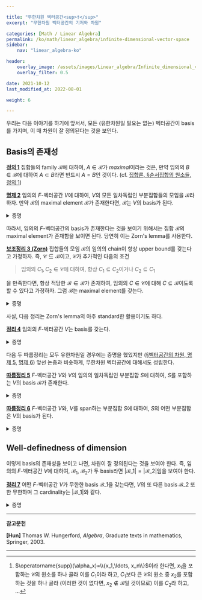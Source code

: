 ```yaml
---

title: "무한차원 벡터공간<sup>†</sup>"
excerpt: "무한차원 벡터공간의 기저와 차원"

categories: [Math / Linear Algebra]
permalink: /ko/math/linear_algebra/infinite-dimensional-vector-space
sidebar: 
    nav: "linear_algebra-ko"

header:
    overlay_image: /assets/images/Linear_algebra/Infinite_dimensional_vector_spaces.png
    overlay_filter: 0.5

date: 2021-10-12
last_modified_at: 2022-08-01

weight: 6

---
```


우리는 다음 이야기를 하기에 앞서서, 모든 (유한차원일 필요는 없는) 벡터공간이 basis를 가지며, 이 때 차원이 잘 정의된다는 것을 보인다. 

## Basis의 존재성

<div class="definition" markdown="1">

<ins id="df1">**정의 1**</ins> 집합들의 family $\mathscr{B}$에 대하여, $A\in\mathscr{B}$가 *maximal*이라는 것은, 만약 임의의 $B\in\mathscr{B}$에 대하여 $A\subset B$라면 반드시 $A=B$인 것이다. (cf. [집합론, §순서집합의 원소들, 정의 1](/ko/math/set_theory/elements_in_ordered_set#df1)) 

</div>

<div class="proposition" markdown="1">

<ins id="pp2">**명제 2**</ins> 임의의 $F$-벡터공간 $V$에 대하여, $V$의 모든 일차독립인 부분집합들의 모임을 $\mathscr{B}$라 하자. 만약 $\mathscr{B}$의 maximal element $\mathcal{B}$가 존재한다면, $\mathcal{B}$는 $V$의 basis가 된다. 

</div>
<details class="proof" markdown="1">
<summary>증명</summary>

결론에 반하여 $\mathcal{B}$가 $V$의 basis가 아니라 가정하자. $\mathcal{B}\in\mathscr{B}$이므로 $\mathcal{B}$는 일차독립이고, 따라서 $\mathcal{B}$가 $V$의 basis가 아니기 위해서는 $\mathcal{B}$가 $V$를 span하지 않아야 한다. 이제 $\operatorname{span}\mathcal{B}$ 바깥에 있는 $V$의 원소를 하나 뽑아 이를 $v$라 하고, $\mathcal{B}'=\mathcal{B}\cup\\{v\\}$이라 하자. 만일

$$\sum_{x\in\mathcal{B}'}\alpha_xx=0,\qquad\text{$(\alpha_x)_{x\in\mathcal{B}'}$ finitely supported}$$

이라 하면, 두 가지 가능성이 있다.

1. 만일 $v\in\operatorname{supp}(\alpha_x)\_{x\in\mathcal{B}'}$인 경우, 

    $$0=\sum_{x\in\mathcal{B}'}\alpha_xx=\alpha_vv+\sum_{x\in\mathcal{B}}\alpha_xx$$
    
    이므로 
    
    $$v=\sum_{x\in\mathcal{B}}-\alpha_v^{-1}\alpha_xx$$
    
    가 되어, $v\not\in\operatorname{span}\mathcal{B}$의 원소라는 가정에 모순이다.
    
2. 따라서 $v\in\operatorname{supp}(\alpha_x)\_{x\in\mathcal{B}'}$여야 하는데, 이 경우

    $$0=\sum_{x\in\mathcal{B}'}\alpha_xx=\sum_{x\in\mathcal{B}}\alpha_xx$$
    
    이므로, $\mathcal{B}$의 일차독립성에 의해 모든 $x\in\mathcal{B}$에 대해 $\alpha_x=0$이다.

즉, $\alpha_x=0$이 모든 $x\in\mathcal{B}'$에 대해 성립하고 따라서 $\mathcal{B}'$는 일차독립인 부분집합이 된다. 그런데, $\mathcal{B}'\supsetneq\mathcal{B}$이므로 이는 $\mathcal{B}$의 maximality에 모순이다.
 
</details>

따라서, 임의의 $F$-벡터공간의 basis가 존재한다는 것을 보이기 위해서는 집합 $\mathscr{B}$의 maximal element가 존재함을 보이면 된다. 당연히 이는 Zorn's lemma를 사용한다.

<div class="proposition" markdown="1">

<ins id="lem3">**보조정리 3 (Zorn)**</ins> 집합들의 모임 $\mathscr{B}$의 임의의 chain이 항상 upper bound를 갖는다고 가정하자. 즉, $\mathcal{C}\subseteq\mathscr{B}$이고, $\mathcal{C}$가 추가적인 다음의 조건

> 임의의 $C_1,C_2\in\mathcal{C}$에 대하여, 항상 $C_1\subseteq C_2$이거나 $C_2\subseteq C_1$

을 만족한다면, 항상 적당한 $\mathcal{B}\in\mathscr{B}$가 존재하여, 임의의 $C\in\mathcal{C}$에 대해 $C\subseteq\mathcal{B}$이도록 할 수 있다고 가정하자. 그럼 $\mathscr{B}$는 maximal element를 갖는다.

</div>
<details class="proof" markdown="1">
<summary>증명</summary>

[집합론, §선택공리, 정리 4](/ko/math/set_theory/axiom_of_choice#thm4).

</details>

사실, 다음 정리는 Zorn's lemma의 아주 standard한 활용이기도 하다.

<div class="proposition" markdown="1">

<ins id="thm4">**정리 4**</ins> 임의의 $F$-벡터공간 $V$는 basis를 갖는다.

</div>
<details class="proof" markdown="1">
<summary>증명</summary>

$V$의 모든 일차독립인 부분집합들을 모아둔 집합을 $\mathscr{B}$라 하자. $\mathscr{B}$가 [보조정리 3](#lem3)의 조건을 만족한다는 것을 보이면 된다.

이를 위해, $\mathscr{B}$의 임의의 chain $\mathcal{C}$가 주어졌다 하자. 우리는 임의의 $C\in\mathcal{C}$에 대해 $C\subseteq\mathcal{B}$가 성립하도록 하는 $\mathcal{B}\in\mathscr{B}$를 찾아야 한다. 당연히 자연스러운 선택은 $\mathcal{B}=\bigcup_{C\in\mathcal{C}}C$이다. 증명을 마무리하기 위해서는 이 집합이 $\mathscr{B}$의 원소라는 것을 보여야 한다. 즉, $\mathcal{B}$가 일차독립이어야 한다.

임의의 finitely supported family $(\alpha_x)_{x\in\mathcal{B}}$에 대하여, 

$$\sum_{x\in\mathcal{B}}\alpha_xx=0$$

이라 가정하자. $x\in\mathcal{B}$들은 모두 어떠한 $C\in\mathcal{B}$의 원소인데, 어차피 $\operatorname{supp}(\alpha_x)$는 유한집합이므로 $\operatorname{supp}(\alpha_x)$의 모든 원소들을 포함하는 $C\in\mathcal{B}$가 존재한다.[^1] $C$는 일차독립이므로, 위의 식의 모든 $\alpha_x$는 0이 되어야 하고, 따라서 $\mathcal{B}$는 일차독립.

</details>

다음 두 따름정리는 모두 유한차원일 경우에는 증명을 했었지만 ([§벡터공간의 차원, 명제 5](/ko/math/linear_algebra/dimension#pp5), [명제 6](/ko/math/linear_algebra/dimension#pp6)) 앞선 논증과 비슷하게, 무한차원 벡터공간에 대해서도 성립한다. 

<div class="proposition" markdown="1">

<ins id="crl5">**따름정리 5**</ins> $F$-벡터공간 $V$와 $V$의 임의의 일차독립인 부분집합 $S$에 대하여, $S$를 포함하는 $V$의 basis $\mathcal{B}$가 존재한다.

</div>
<details class="proof" markdown="1">
<summary>증명</summary>

앞선 명제의 증명에서, $\mathscr{B}$는 $S$를 포함하고, 따라서 Zorn's lemma에 의하여 $S$를 포함하는 maximal한 일차독립 부분집합이 존재한다. 

</details>
<div class="proposition" markdown="1">

<ins id="crl6">**따름정리 6**</ins> $F$-벡터공간 $V$와, $V$를 span하는 부분집합 $S$에 대하여, $S$의 어떤 부분집합은 $V$의 basis가 된다. 

</div>
<details class="proof" markdown="1">
<summary>증명</summary>

이번에는 $\mathscr{C}$를 

> $S$에 포함된 모든 일차독립인 부분집합들의 집합

으로 정의하자. 어렵지 않게 $\mathscr{C}$가 Zorn's lemma의 조건을 만족한다는 것을 확인할 수 있고, 따라서 maximal element $\mathcal{B}$가 존재한다. 이제 $\mathcal{B}$는 [명제 4](#pp4)에서 도입한 집합 $\mathscr{B}$ ($V$의 모든 일차독립인 부분집합들의 집합)에서도 maximal인 것을, 즉 $V$의 basis가 된다는 것을 증명하면 된다. 

결론에 반하여 $\mathcal{B}$가 $V$의 basis가 아니라 가정하자. 그럼 어떤 $v\in V$가 존재하여 $v\not\in\operatorname{span}\mathcal{B}$이다. 한편, $S$는 $V$를 span하므로, 적당한 finitely supported family $(\alpha_x)_{x\in S}$가 존재하여 

$$v=\sum_{x\in S}\alpha_xx$$

이다. (물론, $S$는 일차독립인 부분집합이 아니므로 이 표현은 유일하지 않을 수 있다.) 만일 $\operatorname{supp}(\alpha_x)_{x\in S}$의 원소들이 모두 $\mathcal{B}$의 원소였다면 $v\in\operatorname{span}\mathcal{B}$였을 것이므로, $x\not\in\mathcal{B}$를 만족하는 원소들 $x\in S$가 존재한다. 또, 만일 이러한 원소 $x$들이 모두 $\mathcal{B}$의 다른 원소들의 일차결합으로 표현 가능하다면, $\alpha_xx$들을 모두 이 일차결합으로 바꾸면 $v\in\operatorname{span}\mathcal{B}$이므로, 이러한 $x$들 가운데에는 $\mathcal{B}$의 원소들의 일차결합으로 나타나지 않는 어떤 원소 $y$가 존재한다. 

이제 $\mathcal{B}'=\mathcal{B}\cup\\{y\\}$라 하자. 그럼 $y$는 $\mathcal{B}$의 원소들의 일차결합으로 나타나지 않으므로, $\mathcal{B}'$는 일차독립인 부분집합이고, $y\in S$이므로 $\mathcal{B}'\in\mathscr{C}$이다. 이는 $\mathcal{B}$가 $\mathscr{C}$에서 maximal이라는 가정에 모순이므로, $\mathcal{B}$는 $V$의 basis여야 한다.   

</details>



## Well-definedness of dimension

이렇게 basis의 존재성을 보이고 나면, 차원이 잘 정의된다는 것을 보여야 한다. 즉, 임의의 $F$-벡터공간 $V$에 대하여, $\mathcal{B}_1$, $\mathcal{B}_2$가 두 basis라면 $\lvert\mathcal{B}\_1\rvert=\lvert\mathcal{B}\_2\rvert$임을 보여야 한다. 

<div class="proposition" markdown="1">

<ins id="thm7">**정리 7**</ins> 어떤 $F$-벡터공간 $V$가 무한한 basis $\mathcal{B}\_1$을 갖는다면, $V$의 또 다른 basis $\mathcal{B}\_2$ 또한 무한하며 그 cardinality는 $\lvert\mathcal{B}\_1\rvert$와 같다.

</div>
<details class="proof" markdown="1">
<summary>증명</summary>

우선, 결론에 반하여 $V$의 유한한 basis $\mathcal{B}'$가 존재한다 하자. $\operatorname{span}\mathcal{B}'=V$이므로, $\mathcal{B}$의 모든 원소들은 $\mathcal{B}'$의 원소들의 일차결합으로 표현 가능하다. 그런데, 다시 $\mathcal{B}'$의 (유한히 많은) 원소들은 $V$의 원소이므로, 이들 각각은 basis $\mathcal{B}$의 일차결합으로 나타나야 한다. 따라서 $\mathcal{B}'$의 모든 원소들을 일차결합으로 표현하기 위해서는 유한히 많은 $\mathcal{B}$의 원소들만이 필요하다. 이들을 $\\{x_1,\ldots, x_m\\}$이라 하자. $V$의 임의의 원소는 항상 $\mathcal{B}'$들의 일차결합으로, 그리고 다시 $\\{x_1,\ldots,x_m\\}$의 원소들로 표현할 수 있으므로, $\mathcal{B}\setminus\\{x_1,\ldots, x_m\\}$의 원소도 이들의 일차결합으로 표기 가능하며, 이는 일차독립성에 모순이다.

따라서, $V$의 다른 basis 또한 항상 무한해야 한다. 이제 다른 basis $\mathcal{B}\_2$의 cardinality가 $\mathcal{B}\_1$의 cardinality와 동일하다는 것을 보여야 한다. $\mathscr{B}$를 다음의 집합

> $\mathcal{B}$의 유한한 부분집합들의 모임

으로 정의하자. 각각의 $x\in\mathcal{B}\_1$들은 $\mathcal{B}\_2$의 원소들의 일차결합 $x=\sum_{y\in\mathcal{B}\_2}x_yy$으로 유일하게 표현 가능하므로, 함수 $f:\mathcal{B}\_1\rightarrow\mathscr{B}$를 $x\mapsto\operatorname{supp}(x_y)\_{y\in\mathcal{B}\_2}$으로 정의하자. 즉, $f$는 임의의 $x\in\mathcal{B}\_1$이 

$$x=\alpha_1y_1+\cdots+\alpha_ny_n$$

으로 표현될 때, $x\mapsto\\{y_1,\ldots,y_n\\}$이라 할 수 있다. 만일 $\operatorname{im}f$가 유한집합이라면, 앞선 논증과 마찬가지로 $\bigcup_{S\in\operatorname{im}f}S$가 $V$를 span하는 유한집합이 되므로 모순이다. 따라서 $\operatorname{im}f$는 무한집합이다. 

안타깝게도, $f$는 injective하지 않기 때문에 우리가 원하는 cardinality의 비교에는 별 도움을 주지 못한다. 따라서 추가적인 construction이 필요하다. 우선 우리는 임의의 $T\in\operatorname{im}f$에 대해 $f^{-1}(T)$가 유한집합이라는 것을 보인다. $x\in f^{-1}(T)$라 하자. 즉, $x$는 $\mathcal{B}\_1$의 원소들 가운데 $T$의 원소들의 일차결합으로 나타나는 원소이다. 그럼, 자명하게 $x\in\operatorname{span}T$이므로, $f^{-1}(T)\subset\operatorname{span}T$이다. 한편, $T$는 유한집합이며, $T$의 각각의 원소들은 유한히 많은 $X$의 원소들의 일차결합으로 나타나므로, 다시 $T$를 span하는 유한히 많은 $\mathcal{B}$의 원소들의 모임 $S$를 택할 수 있다. 이제, $\operatorname{span}T\subset\operatorname{span}S$이고, 따라서 $f^{-1}(T)\subset S$이므로 $f^{-1}(T)$는 유한집합이다.

이제 각각의 $T$에 대하여, $f^{-1}(T)=\\{x_1,\ldots, x_m\\}$이라 하고, $g_T:f^{-1}(T)\rightarrow(\operatorname{im}f)\times\mathbb{N}$을 $x_k\mapsto (T,k)$으로 정의하자. 이 함수는 드디어 injection이 되고, 또 $f^{-1}(T)$들은 자명하게 $\mathcal{B}\_1$의 partition을 이루므로 이들을 합쳐 $\mathcal{B}\_1$에서 $\operatorname{im}f\times\mathbb{N}$으로의 injection을 만들 수 있다. 이제 

$$\lvert\mathcal{B}_1\rvert\leq\lvert\operatorname{im}f\times\mathbb{N}\rvert=\lvert\operatorname{im}f\rvert\aleph_0=\lvert\operatorname{im}f\rvert\leq\lvert\mathscr{B}\rvert=\lvert\mathcal{B}_2\rvert$$ 

이고, $\mathcal{B}\_1$과 $\mathcal{B}\_2$의 역할을 뒤바꾸면 원하는대로 $\lvert\mathcal{B}\_1\rvert=\lvert\mathcal{B}\_2\rvert$를 얻는다.

</details>


---

**참고문헌**

**[Hun]** Thomas W. Hungerford, *Algebra*, Graduate texts in mathematics, Springer, 2003.

---
[^1]: $\operatorname{supp}(\alpha_x)=\\{x_1,\ldots, x_n\\}$이라 한다면, $x_1$을 포함하는 $\mathcal{C}$의 원소를 하나 골라 이를 $C_1$이라 하고, $C_1$보다 큰 $\mathcal{C}$의 원소 중 $x_2$를 포함하는 것을 하나 골라 (이러한 것이 없다면, $x_2\not\in\mathcal{B}$일 것이므로) 이를 $C_2$라 하고, ... 
